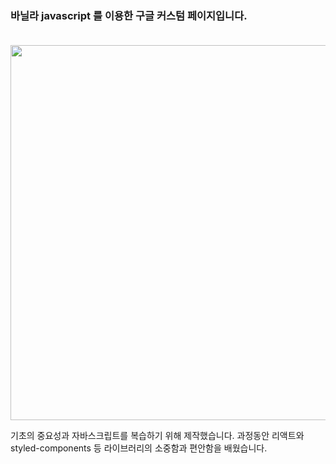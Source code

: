 ### 바닐라 javascript 를 이용한 구글 커스텀 페이지입니다. <br/><br/>
<img width="600px" src="https://blog.kakaocdn.net/dn/bHSz0F/btsqKhvmEHC/Pi9IyJmZNediG6zFjJSG8k/img.gif">

기초의 중요성과 자바스크립트를 복습하기 위해 제작했습니다.
과정동안 리액트와 styled-components 등 라이브러리의 소중함과 편안함을 배웠습니다.
